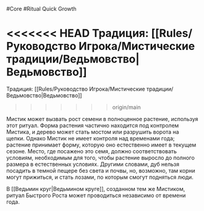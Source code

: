 #Core #Ritual
Quick Growth

<<<<<<< HEAD
Традиция: [[Rules/Руководство Игрока/Мистические традиции/Ведьмовство|Ведьмовство]] 
=======
Традиция: [[Rules/Руководство Игрока/Мистические традиции/Ведьмовство|Ведьмовство]]
>>>>>>> origin/main

Мистик может вызвать рост семени в полноценное растение, используя этот ритуал. Форма растения частично находится под контролем Мистика, и дерево может стать мостом или разрушить ворота на щепки. Однако Мистик не имеет контроля над временами года; растение принимает форму, которую оно естественно имеет в текущем сезоне. Место, где посажено это семя, должно соответствовать условиям, необходимым для того, чтобы растение выросло до полного размера в естественных условиях. Другими словами, дуб нельзя посадить в темной пещере без света и почвы, но, возможно, там корни могут прижиться, и стать лозами, по которым смогут подняться люди.

В [[Ведьмин круг|Ведьмином круге]], созданном тем же Мистиком, ритуал Быстрого Роста может проводиться независимо от времени года.